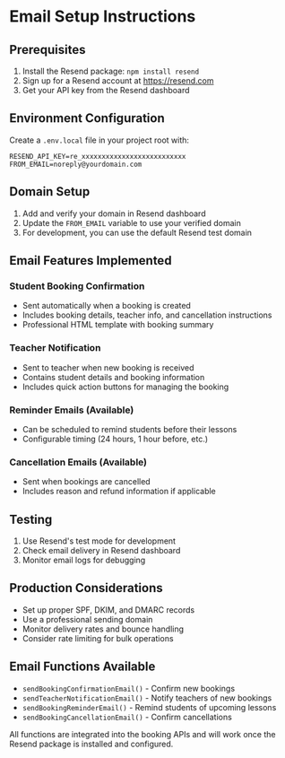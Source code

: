# Email Setup Instructions

## Prerequisites
1. Install the Resend package: `npm install resend`
2. Sign up for a Resend account at https://resend.com
3. Get your API key from the Resend dashboard

## Environment Configuration
Create a `.env.local` file in your project root with:

```
RESEND_API_KEY=re_xxxxxxxxxxxxxxxxxxxxxxxxxx
FROM_EMAIL=noreply@yourdomain.com
```

## Domain Setup
1. Add and verify your domain in Resend dashboard
2. Update the `FROM_EMAIL` variable to use your verified domain
3. For development, you can use the default Resend test domain

## Email Features Implemented

### Student Booking Confirmation
- Sent automatically when a booking is created
- Includes booking details, teacher info, and cancellation instructions
- Professional HTML template with booking summary

### Teacher Notification
- Sent to teacher when new booking is received
- Contains student details and booking information
- Includes quick action buttons for managing the booking

### Reminder Emails (Available)
- Can be scheduled to remind students before their lessons
- Configurable timing (24 hours, 1 hour before, etc.)

### Cancellation Emails (Available)
- Sent when bookings are cancelled
- Includes reason and refund information if applicable

## Testing
1. Use Resend's test mode for development
2. Check email delivery in Resend dashboard
3. Monitor email logs for debugging

## Production Considerations
- Set up proper SPF, DKIM, and DMARC records
- Use a professional sending domain
- Monitor delivery rates and bounce handling
- Consider rate limiting for bulk operations

## Email Functions Available

- `sendBookingConfirmationEmail()` - Confirm new bookings
- `sendTeacherNotificationEmail()` - Notify teachers of new bookings  
- `sendBookingReminderEmail()` - Remind students of upcoming lessons
- `sendBookingCancellationEmail()` - Confirm cancellations

All functions are integrated into the booking APIs and will work once the Resend package is installed and configured.
